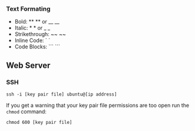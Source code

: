 ### Text Formating
- Bold: \*\* \*\* or \_\_ \_\_
- Italic: \* \* or \_ \_
- Strikethrough: \~\~ \~\~
- Inline Code: \` \`
- Code Blocks: \`\`\` \`\`\`

## Web Server
### SSH
`ssh -i [key pair file] ubuntu@[ip address]`

If you get a warning that your key pair file permissions are too open run the `chmod` command:

```chmod 600 [key pair file]```